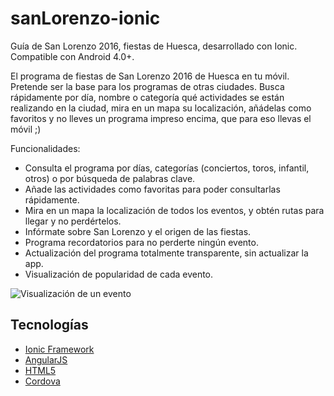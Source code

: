 # sanLorenzo-ionic
Guía de San Lorenzo 2016, fiestas de Huesca, desarrollado con Ionic.
Compatible con Android 4.0+.

El programa de fiestas de San Lorenzo 2016 de Huesca en tu móvil. Pretende ser la base para los programas de otras ciudades.
Busca rápidamente por día, nombre o categoría qué actividades se están realizando en la ciudad, mira en un mapa su localización, añádelas como favoritos y no lleves un programa impreso encima, que para eso llevas el móvil ;)

Funcionalidades:

* Consulta el programa por días, categorías (conciertos, toros, infantil, otros) o por búsqueda de palabras clave.
* Añade las actividades como favoritas para poder consultarlas rápidamente.
* Mira en un mapa la localización de todos los eventos, y obtén rutas para llegar y no  perdértelos.
* Infórmate sobre San Lorenzo y el origen de las fiestas.
* Programa recordatorios para no perderte ningún evento.
* Actualización del programa totalmente transparente, sin actualizar la app.
* Visualización de popularidad de cada evento.


![Visualización de un evento](http://i.imgur.com/OlDZDID.jpg)

## Tecnologías

* [Ionic Framework]
* [AngularJS]
* [HTML5]
* [Cordova]

[AngularJS]:https://angularjs.org/
[Ionic Framework]:http://ionicframework.com/
[HTML5]:https://developer.mozilla.org/es/docs/HTML/HTML5
[Cordova]:https://cordova.apache.org/
